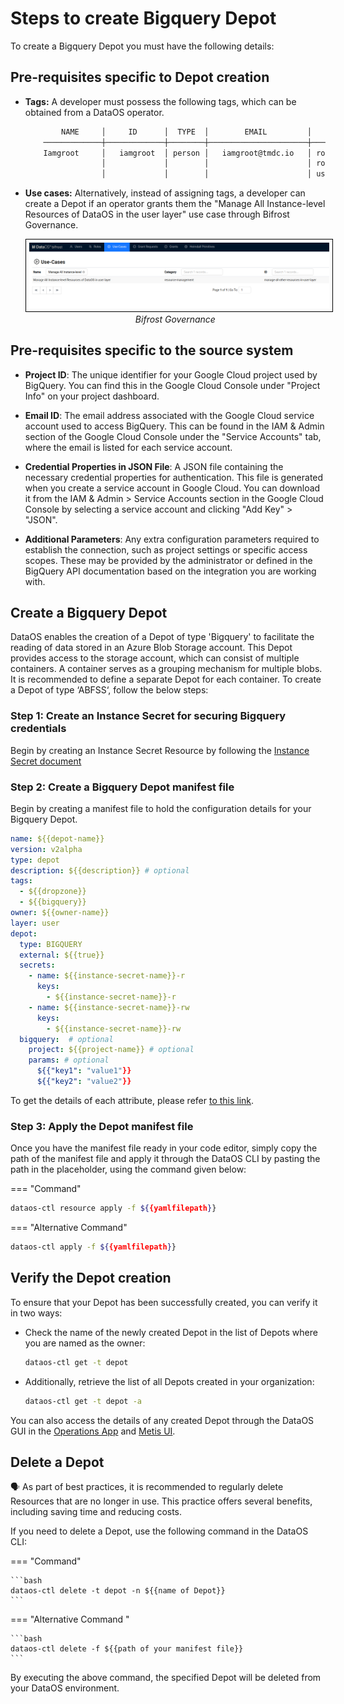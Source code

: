 # Steps to create Bigquery Depot

To create a Bigquery Depot you must have the following details:

## Pre-requisites specific to Depot creation

- **Tags:** A developer must possess the following tags, which can be obtained from a DataOS operator.

    ```bash
            NAME     │     ID      │  TYPE  │        EMAIL         │              TAGS               
        ─────────────┼─────────────┼────────┼──────────────────────┼─────────────────────────────────
        Iamgroot     │   iamgroot  │ person │   iamgroot@tmdc.io   │ roles:id:data-dev,                            
                     │             │        │                      │ roles:id:user,                  
                     │             │        │                      │ users:id:iamgroot  
    ```

- **Use cases:** Alternatively, instead of assigning tags, a developer can create a Depot if an operator grants them the "Manage All Instance-level Resources of DataOS in the user layer" use case through Bifrost Governance.

    <center>
    <img src="/resources/depot/usecase2.png" alt="Bifrost Governance" style="width:60rem; border: 1px solid black; padding: 5px;" />
    <figcaption><i>Bifrost Governance</i></figcaption>
    </center>

## Pre-requisites specific to the source system

- **Project ID**: The unique identifier for your Google Cloud project used by BigQuery. You can find this in the Google Cloud Console under "Project Info" on your project dashboard.

- **Email ID**: The email address associated with the Google Cloud service account used to access BigQuery. This can be found in the IAM & Admin section of the Google Cloud Console under the "Service Accounts" tab, where the email is listed for each service account.

- **Credential Properties in JSON File**: A JSON file containing the necessary credential properties for authentication. This file is generated when you create a service account in Google Cloud. You can download it from the IAM & Admin \> Service Accounts section in the Google Cloud Console by selecting a service account and clicking "Add Key" \> "JSON".

- **Additional Parameters**: Any extra configuration parameters required to establish the connection, such as project settings or specific access scopes. These may be provided by the administrator or defined in the BigQuery API documentation based on the integration you are working with.

## Create a Bigquery Depot

DataOS enables the creation of a Depot of type 'Bigquery' to facilitate the reading of data stored in an Azure Blob Storage account. This Depot provides access to the storage account, which can consist of multiple containers. A container serves as a grouping mechanism for multiple blobs. It is recommended to define a separate Depot for each container. To create a Depot of type ‘ABFSS‘, follow the below steps:

### **Step 1: Create an Instance Secret for securing Bigquery credentials**

Begin by creating an Instance Secret Resource by following the [Instance Secret document](/resources/instance_secret/data_sources/bigquery/)

### **Step 2: Create a Bigquery Depot manifest file**

Begin by creating a manifest file to hold the configuration details for your Bigquery Depot.



```yaml 
name: ${{depot-name}}
version: v2alpha
type: depot
description: ${{description}} # optional
tags:
  - ${{dropzone}}
  - ${{bigquery}}
owner: ${{owner-name}}
layer: user
depot:
  type: BIGQUERY                 
  external: ${{true}}
  secrets:
    - name: ${{instance-secret-name}}-r
      keys: 
        - ${{instance-secret-name}}-r
    - name: ${{instance-secret-name}}-rw
      keys: 
        - ${{instance-secret-name}}-rw
  bigquery:  # optional                         
    project: ${{project-name}} # optional
    params: # optional
      ${{"key1": "value1"}}
      ${{"key2": "value2"}}
```

To get the details of each attribute, please refer [to this link](/resources/depot/configurations).

### **Step 3: Apply the Depot manifest file**

Once you have the manifest file ready in your code editor, simply copy the path of the manifest file and apply it through the DataOS CLI by pasting the path in the placeholder, using the command given below:

=== "Command"

  ```bash 
  dataos-ctl resource apply -f ${{yamlfilepath}}
  ```

=== "Alternative Command"

  ```bash 
  dataos-ctl apply -f ${{yamlfilepath}}
  ```

## Verify the Depot creation

To ensure that your Depot has been successfully created, you can verify it in two ways:

- Check the name of the newly created Depot in the list of Depots where you are named as the owner:

    ```bash
    dataos-ctl get -t depot
    ```

- Additionally, retrieve the list of all Depots created in your organization:

    ```bash
    dataos-ctl get -t depot -a
    ```

You can also access the details of any created Depot through the DataOS GUI in the [Operations App](https://dataos.info/interfaces/operations/) and [Metis UI](https://dataos.info/interfaces/metis/).

## Delete a Depot

<aside class="callout">
🗣️ As part of best practices, it is recommended to regularly delete Resources that are no longer in use. This practice offers several benefits, including saving time and reducing costs.
</aside>

If you need to delete a Depot, use the following command in the DataOS CLI:

=== "Command"

    ```bash 
    dataos-ctl delete -t depot -n ${{name of Depot}}
    ```

=== "Alternative Command "

    ```bash 
    dataos-ctl delete -f ${{path of your manifest file}}
    ```



By executing the above command, the specified Depot will be deleted from your DataOS environment.